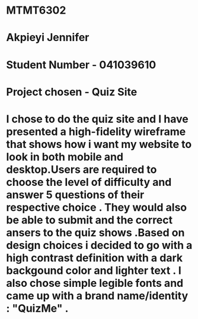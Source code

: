 # MTMT6302

# Akpieyi Jennifer
# Student Number - 041039610
# Project chosen - Quiz Site





# I chose to do the quiz site and I have presented a high-fidelity wireframe that shows how i want my website to look in both mobile and desktop.Users are required to choose the level of difficulty and answer 5 questions of their respective choice . They would also be able to submit and the correct ansers to the quiz shows .Based on design choices i decided to go with a high contrast definition with a dark backgound color and lighter text . I also chose simple legible fonts and came up with a brand name/identity : "QuizMe" .

